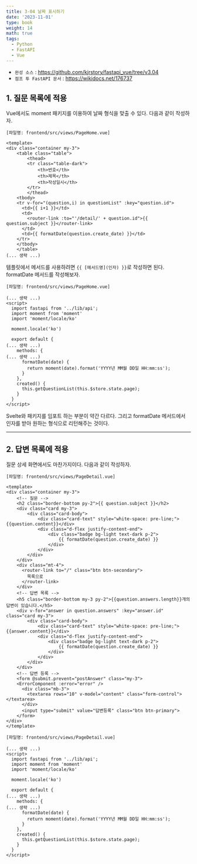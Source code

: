 ```yaml
---
title: 3-04 날짜 표시하기
date: '2023-11-01'
type: book
weight: 14
math: true
tags:
  - Python
  - FastAPI
  - Vue
---
```


- `완성 소스` : https://github.com/kjrstory/fastapi_vue/tree/v3.04
- `점프 투 FastAPI 문서` : https://wikidocs.net/176737


## 1. 질문 목록에 적용

Vue에서도 moment 패키지를 이용하여 날짜 형식을 맞출 수 있다. 다음과 같이 작성하자.

`[파일명: frontend/src/views/PageHome.vue]`
```vue{hl_lines=["17"]}
<template>
<div class="container my-3">
    <table class="table">
        <thead>
        <tr class="table-dark">
            <th>번호</th>
            <th>제목</th>
            <th>작성일시</th>
        </tr>
        </thead>
    <tbody>
    <tr v-for="(question,i) in questionList" :key="question.id">
      <td>{{ i+1 }}</td>
      <td>
        <router-link :to="'/detail/' + question.id">{{ question.subject }}</router-link>
      </td>
      <td>{{ formatDate(question.create_date) }}</td>
    </tr>
    </tbody>
    </table>
(... 생략 ...)
```
템플릿에서 메서드를 사용하려면 `{{ [메서드명](인자) }}`로 작성하면 된다. formatDate 메서드를 작성해보자.

`[파일명: frontend/src/views/PageHome.vue]`
```vue{hl_lines=["4-7","13-15"]}
(... 생략 ...)
<script>
  import fastapi from '../lib/api';
  import moment from 'moment'
  import 'moment/locale/ko'

  moment.locale('ko')

  export default {
(... 생략 ...)
    methods: {
(... 생략 ...)
      formatDate(date) {
        return moment(date).format('YYYY년 MM월 DD일 HH:mm:ss');
      }
    },
    created() {
      this.getQuestionList(this.$store.state.page);
    }
  }
</script>
```

Svelte와 패키지를 임포트 하는 부분이 약간 다르다. 그리고 formatDate 메서드에서 인자를 받아 원하는 형식으로 리턴해주는 것이다.  

---
## 2. 답변 목록에 적용

질문 상세 화면에서도 마찬가지이다. 다음과 같이 작성하자.

`[파일명: frontend/src/views/PageDetail.vue]`
```vue{hl_lines=[10,27]}
<template>
<div class="container my-3">
    <!-- 질문 -->
    <h2 class="border-bottom py-2">{{ question.subject }}</h2>
    <div class="card my-3">
        <div class="card-body">
            <div class="card-text" style="white-space: pre-line;">{{question.content}}</div>
            <div class="d-flex justify-content-end">
                <div class="badge bg-light text-dark p-2">
                    {{ formatDate(question.create_date) }}
                </div>
            </div>
        </div>
    </div>
    <div class="mt-4">
      <router-link to="/" class="btn btn-secondary">
        목록으로
      </router-link>
    </div>
    <!-- 답변 목록 -->
    <h5 class="border-bottom my-3 py-2">{{question.answers.length}}개의 답변이 있습니다.</h5>
    <div v-for="answer in question.answers" :key="answer.id" class="card my-3">
        <div class="card-body">
            <div class="card-text" style="white-space: pre-line;">{{answer.content}}</div>
            <div class="d-flex justify-content-end">
                <div class="badge bg-light text-dark p-2">
                    {{ formatDate(question.create_date) }}
                </div>
            </div>
        </div>
    </div>
    <!-- 답변 등록 -->
    <form @submit.prevent="postAnswer" class="my-3">
    <ErrorComponent :error="error" />
      <div class="mb-3">
        <textarea rows="10" v-model="content" class="form-control"></textarea>
      </div>
      <input type="submit" value="답변등록" class="btn btn-primary">
    </form>
</div>
</template>
```

`[파일명: frontend/src/views/PageDetail.vue]`
```vue{hl_lines=["4-7","13-15"]}
(... 생략 ...)
<script>
  import fastapi from '../lib/api';
  import moment from 'moment'
  import 'moment/locale/ko'

  moment.locale('ko')

  export default {
(... 생략 ...)
    methods: {
(... 생략 ...)
      formatDate(date) {
        return moment(date).format('YYYY년 MM월 DD일 HH:mm:ss');
      }
    },
    created() {
      this.getQuestionList(this.$store.state.page);
    }
  }
</script>
```
